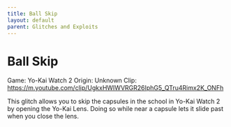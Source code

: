 ```yaml
---
title: Ball Skip
layout: default
parent: Glitches and Exploits
---
```


# Ball Skip

Game: Yo-Kai Watch 2
Origin: Unknown
Clip: https://m.youtube.com/clip/UgkxHWIWVRGR26IphG5_QTru4Rimx2K_ONFh

This glitch allows you to skip the capsules in the school in Yo-Kai Watch 2 by opening the Yo-Kai Lens. Doing so while near a capsule lets it slide past when you close the lens.
